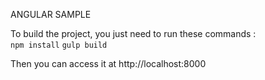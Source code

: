 ANGULAR SAMPLE

To build the project, you just need to run these commands :  
``npm install``
``gulp build``

Then you can access it at http://localhost:8000